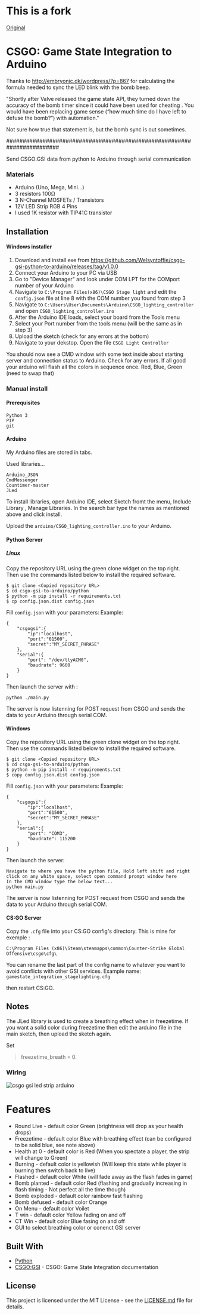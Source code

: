 # This is a fork
[Original](https://github.com/synyster0fa7x/csgo-gsi-to-arduino)

# CSGO: Game State Integration to Arduino

Thanks to http://embryonic.dk/wordpress/?p=867
for calculating the formula needed to sync the LED blink with the bomb beep.

"Shortly after Valve released the game state API, they turned down the accuracy of the bomb timer since it could have been used for cheating . You would have been replacing game sense (“how much time do I have left to defuse the bomb?”) with automation."

Not sure how true that statement is, but the bomb sync is out sometimes.

########################################################################


Send CSGO:GSI data from python to Arduino through serial communication

### Materials

* Arduino (Uno, Mega, Mini...)
* 3 resistors 100Ω
* 3 N-Channel MOSFETs / Transistors
* 12V LED Strip RGB 4 Pins
* I used 1K resistor with TIP41C transistor

## Installation

#### Windows installer

1. Download and install exe from https://github.com/Welsyntoffie/csgo-gsi-python-to-arduino/releases/tag/v1.0.0
2. Connect your Arduino to your PC via USB
3. Go to "Device Manager" and look under COM LPT for the COMport number of your Arduino
4. Navigate to `C:\Program Files(x86)\CSGO Stage light` and edit the `config.json` file at line 8 with the COM number you found from step 3
5. Navigate to `C:\Users\User\Documents\Arduino\CSGO_lighting_controller` and open `CSGO_lighting_controller.ino`
6. After the Arduino IDE loads, select your board from the Tools menu
7. Select your Port number from the tools menu (will be the same as in step 3)
8. Upload the sketch (check for any errors at the bottom)
9. Navigate to your dekstop. Open the file `CSGO Light Controller`

You should now see a CMD window with some text inside about starting server and connection status to Arduino. Check for any errors.
If all good your arduino will flash all the colors in sequence once. Red, Blue, Green (need to swap that)

### Manual install

#### Prerequisites

```
Python 3
PIP
git
```

#### Arduino
My Arduino files are stored in tabs.

Used libraries...
```
Arduino_JSON
CmdMessenger
Countimer-master
JLed
```
To install libraries, open Arduino IDE, select Sketch fromt the menu, Include Library , Manage Libraries.
In the search bar type the names as mentioned above and click install.

Upload the `arduino/CSGO_lighting_controller.ino` to your Arduino.

#### Python Server

##### Linux
Copy the repository URL using the green clone widget on the top right.
Then use the commands listed below to install the required software.
```
$ git clone <Copied repository URL>
$ cd csgo-gsi-to-arduino/python
$ python -m pip install -r requirements.txt
$ cp config.json.dist config.json
```

Fill `config.json` with your parameters:
Example:
```
{
    "csgogsi":{
        "ip":"localhost",
        "port":"61500",
        "secret":"MY_SECRET_PHRASE"
    },
    "serial":{
        "port": "/dev/ttyACM0",
        "baudrate": 9600
    }
}
```

Then launch the server with :
```
python ./main.py
```

The server is now listenning for POST request from CSGO and sends the data to your Arduino through serial COM.

#### Windows
Copy the repository URL using the green clone widget on the top right.
Then use the commands listed below to install the required software.
```
$ git clone <Copied repository URL>
$ cd csgo-gsi-to-arduino/python
$ python -m pip install -r requirements.txt
$ copy config.json.dist config.json
```

Fill `config.json` with your parameters:
Example:
```
{
    "csgogsi":{
        "ip":"localhost",
        "port":"61500",
        "secret":"MY_SECRET_PHRASE"
    },
    "serial":{
        "port": "COM3",
        "baudrate": 115200
    }
}
```

Then launch the server:
```
Navigate to where you have the python file, Hold left shift and right click on any white space, select open command prompt window here
In the CMD window type the below text...
python main.py
```

The server is now listenning for POST request from CSGO and sends the data to your Arduino through serial COM.


#### CS:GO Server

Copy the `.cfg` file into your CS:GO config's directory. This is mine for exemple : 

`C:\Program Files (x86)\Steam\steamapps\common\Counter-Strike Global Offensive\csgo\cfg\`

You can rename the last part of the config name to whatever you want to avoid conflicts with other GSI services.
Example name:
`gamestate_integration_stagelighting.cfg`

then restart CS:GO.

## Notes
The JLed library is used to create a breathing effect when in freezetime. If you want a solid color during freezetime then edit the arduino file in the main sketch, then upload the sketch again.

Set
> freezetime_breath = 0.

### Wiring

![csgo gsi led strip arduino](arduino/wiring.png)

# Features

* Round Live - default color Green (brightness will drop as your health drops)
* Freezetime - default color Blue with breathing effect (can be configured to be solid blue, see note above)
* Health at 0 - default color is Red (When you spectate a player, the strip will change to Green)
* Burning - default color is yellowish (Will keep this state while player is burning then switch back to live)
* Flashed - default color White (will fade away as the flash fades in game)
* Bomb planted - default color Red (flashing and gradually increasing in flash timing - Not perfect all the time though)
* Bomb exploded - default color rainbow fast flashing
* Bomb defused - default color Orange
* On Menu - default color Voilet
* T win - default color Yellow fading on and off
* CT Win - default color Blue fasing on and off
* GUI to select breathing color or conenct GSI server

## Built With

* [Python](https://www.python.org/)
* [CSGO:GSI](https://developer.valvesoftware.com/wiki/Counter-Strike:_Global_Offensive_Game_State_Integration) - CSGO: Game State Integration documentation

## License

This project is licensed under the MIT License - see the [LICENSE.md](LICENSE.md) file for details.

